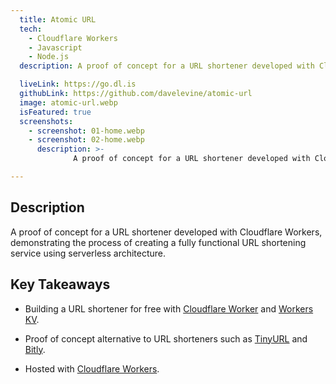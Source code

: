 ```yaml
---
  title: Atomic URL
  tech:
    - Cloudflare Workers
    - Javascript
    - Node.js
  description: A proof of concept for a URL shortener developed with Cloudflare Workers, demonstrating the process of creating a fully functional URL shortening service using serverless architecture.

  liveLink: https://go.dl.is
  githubLink: https://github.com/davelevine/atomic-url
  image: atomic-url.webp
  isFeatured: true
  screenshots:
    - screenshot: 01-home.webp
    - screenshot: 02-home.webp
      description: >-
              A proof of concept for a URL shortener developed with Cloudflare Workers, demonstrating the process of creating a fully functional URL shortening service using serverless architecture.

---
```


## Description

A proof of concept for a URL shortener developed with Cloudflare Workers, demonstrating the process of creating a fully functional URL shortening service using serverless architecture.

## Key Takeaways

* Building a URL shortener for free with [Cloudflare Worker] and [Workers KV].
* Proof of concept alternative to URL shorteners such as [TinyURL] and [Bitly].
* Hosted with [Cloudflare Workers].

  [Cloudflare Worker]: https://workers.cloudflare.com/
  [Workers KV]: https://developers.cloudflare.com/workers/learning/how-kv-works
  [TinyURL]: https://tinyurl.com/
  [Bitly]: https://bitly.com/
  [Cloudflare Workers]: https://workers.cloudflare.com/

